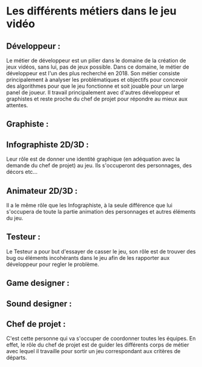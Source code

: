 # Les différents métiers dans le jeu vidéo

## Développeur :
Le métier de développeur est un pilier dans le domaine de la création de jeux vidéos, sans lui, pas de jeux possible. Dans ce domaine, le métier de développeur est l'un des plus recherché en 2018.
Son métier consiste principalement à analyser les problématiques et objectifs pour concevoir des algorithmes pour que le jeu fonctionne et soit jouable pour un large panel de joueur.
Il travail principalement avec d'autres développeur et graphistes et reste proche du chef de projet pour répondre au mieux aux attentes.

## Graphiste :


## Infographiste 2D/3D :
Leur rôle est de donner une identité graphique (en adéquation avec la demande du chef de projet) au jeu. Ils s'occuperont des personnages, des décors etc...

## Animateur 2D/3D :
Il a le même rôle que les Infographiste, à la seule différence que lui s'occupera de toute la partie animation des personnages et autres éléments du jeu.

## Testeur :
Le Testeur a pour but d'essayer de casser le jeu, son rôle est de trouver des bug ou éléments incohérants dans le jeu afin de les rapporter aux développeur pour regler le problème.

## Game designer :

## Sound designer :

## Chef de projet :
C'est cette personne qui va s'occuper de coordonner toutes les équipes. En effet, le rôle du chef de projet est de guider les différents corps de métier avec lequel il travaille pour sortir un jeu correspondant aux critères de départs.
